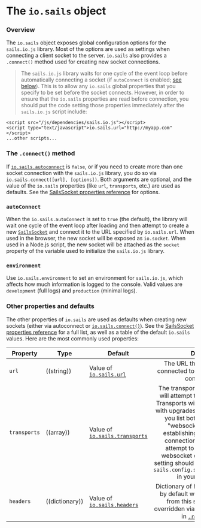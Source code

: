 # The `io.sails` object

### Overview

The `io.sails` object exposes global configuration options for the `sails.io.js` library.  Most of the options are used as settings when connecting a client socket to the server.  `io.sails` also provides a `.connect()` method used for creating new socket connections.

> The `sails.io.js` library waits for one cycle of the event loop before automatically connecting a socket (if `autoConnect` is enabled; [see below](http://sailsjs.org/documentation/reference/web-sockets/socket-client/io-sails#?autoconnect)).  This is to allow any `io.sails` global properties that you specify to be set before the socket connects.  However, in order to ensure that the `io.sails` properties are read before connection, you should put the code setting those properties immediately after the `sails.io.js` script include:
```
<script src="/js/dependencies/sails.io.js"></script>
<script type="text/javascript">io.sails.url="http://myapp.com"</script>
...other scripts...
```

### The `.connect()` method

If [`io.sails.autoconnect`](http://sailsjs.org/documentation/reference/web-sockets/socket-client/io-sails#?autoconnect) is `false`, or if you need to create more than one socket connection with the `sails.io.js` library, you do so via `io.sails.connect([url], [options])`.  Both arguments are optional, and the value of the `io.sails` properties (like `url`, `transports`, etc.) are used as defaults.  See the [SailsSocket properties reference](http://sailsjs.org/documentation/reference/web-sockets/socket-client/sails-socket/properties) for options.

### `autoConnect`

When the `io.sails.autoConnect` is set to `true` (the default), the library will wait one cycle of the event loop after loading and then attempt to create a new [`SailsSocket`](http://sailsjs.org/documentation/reference/web-sockets/socket-client/sails-socket) and connect it to the URL specified by `io.sails.url`.  When used in the browser, the new socket will be exposed as `io.socket`.  When used in a Node.js script, the new socket will be attached as the `socket` property of the variable used to initialize the `sails.io.js` library.

### `environment`

Use `io.sails.environment` to set an environment for `sails.io.js`, which affects how much information is logged to the console.  Valid values are `development` (full logs) and `production` (minimal logs).

### Other properties and defaults

The other properties of `io.sails` are used as defaults when creating new sockets (either via autoconnect or [`io.sails.connect()`](http://sailsjs.org/documentation/reference/web-sockets/socket-client/io-sails#?the-connect-method)).  See the [SailsSocket properties reference](http://sailsjs.org/documentation/reference/web-sockets/socket-client/sails-socket/properties) for a full list, as well as a table of the default `io.sails` values.  Here are the most commonly used properties:

  Property          | Type       | Default   | Details
 ------------------ |----------| --------- | :-------:
 `url`              | ((string)) | Value of [`io.sails.url`](http://sailsjs.org/documentation/reference/web-sockets/socket-client/sails-socket/properties#?iosails-defaults) | The URL that the socket is connected to, or will attempt to connect to.
 `transports`       | ((array))  | Value of [`io.sails.transports`](http://sailsjs.org/documentation/reference/web-sockets/socket-client/sails-socket/properties#?iosails-defaults) | The transports that the socket will attempt to connect using.  Transports will be tried in order, with upgrades allowed: that is, if you list both "polling" and "websocket", then after establishing a long-polling connection the server will attempt to upgrade it to a websocket connection.  This setting should match the value of `sails.config.sockets.transports` in your Sails app.
`headers` | ((dictionary)) | Value of [`io.sails.headers`](http://sailsjs.org/documentation/reference/web-sockets/socket-client/sails-socket/properties#?iosails-defaults) | Dictionary of headers to be sent by default with every request from this socket.  Can be overridden via the `headers` option in [`.request()`](http://sailsjs.org/documentation/reference/web-sockets/socket-client/io-socket-request).




<docmeta name="displayName" value="io.sails">
<docmeta name="pageType" value="property">
